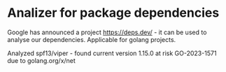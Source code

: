 # Analizer for package dependencies

Google has announced a project https://deps.dev/ - it can be used to analyse our dependencies. Applicable for golang projects. 

Analyzed spf13/viper - found current version 1.15.0 at risk GO-2023-1571 due to golang.org/x/net